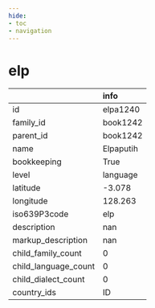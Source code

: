 ```yaml
---
hide:
- toc
- navigation
---
```

# elp
|                      | info      |
|:---------------------|:----------|
| id                   | elpa1240  |
| family_id            | book1242  |
| parent_id            | book1242  |
| name                 | Elpaputih |
| bookkeeping          | True      |
| level                | language  |
| latitude             | -3.078    |
| longitude            | 128.263   |
| iso639P3code         | elp       |
| description          | nan       |
| markup_description   | nan       |
| child_family_count   | 0         |
| child_language_count | 0         |
| child_dialect_count  | 0         |
| country_ids          | ID        |